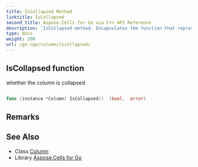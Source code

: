 ```yaml
---
title: IsCollapsed Method 
linktitle: IsCollapsed
second_title: Aspose.Cells for Go via C++ API Reference
description: 'IsCollapsed method. Encapsulates the function that represents iscollapsed in Go.'
type: docs
weight: 200
url: /go-cpp/column/iscollapsed/
---
```


## IsCollapsed function

whether the column is collapsed

```go

func (instance *Column) IsCollapsed()  (bool,  error) 

```

## Remarks


## See Also

* Class [Column](../)
* Library [Aspose.Cells for Go](../../)
